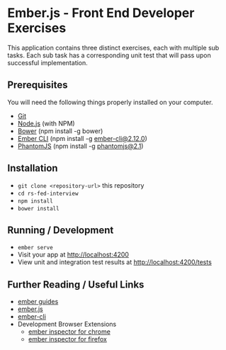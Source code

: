 # Ember.js - Front End Developer Exercises

This application contains three distinct exercises, each with multiple sub tasks.
Each sub task has a corresponding unit test that will pass upon successful implementation.

## Prerequisites

You will need the following things properly installed on your computer.

* [Git](https://git-scm.com/)
* [Node.js](https://nodejs.org/) (with NPM)
* [Bower](https://bower.io/) (npm install -g bower)
* [Ember CLI](https://ember-cli.com/) (npm install -g ember-cli@2.12.0)
* [PhantomJS](http://phantomjs.org/) (npm install -g phantomjs@2.1)

## Installation

* `git clone <repository-url>` this repository
* `cd rs-fed-interview`
* `npm install`
* `bower install`

## Running / Development

* `ember serve`
* Visit your app at [http://localhost:4200](http://localhost:4200)
* View unit and integration test results at [http://localhost:4200/tests](http://localhost:4200/tests)


## Further Reading / Useful Links

* [ember guides](https://guides.emberjs.com/v2.12.0/)
* [ember.js](http://emberjs.com/)
* [ember-cli](https://ember-cli.com/)
* Development Browser Extensions
  * [ember inspector for chrome](https://chrome.google.com/webstore/detail/ember-inspector/bmdblncegkenkacieihfhpjfppoconhi)
  * [ember inspector for firefox](https://addons.mozilla.org/en-US/firefox/addon/ember-inspector/)
